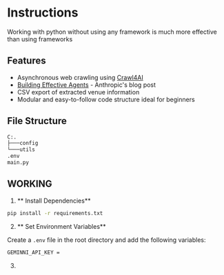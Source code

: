 # Instructions

Working with python without using any framework is much more effective than using frameworks

## Features

- Asynchronous web crawling using [Crawl4AI](https://pypi.org/project/Crawl4AI/)
- [Building Effective Agents](https://www.anthropic.com/research/building-effective-agents) - Anthropic's blog post
- CSV export of extracted venue information
- Modular and easy-to-follow code structure ideal for beginners

## File Structure

```bash
C:.
├───config
└───utils
.env
main.py
```

## WORKING

1. ** Install Dependencies**

```bash
pip install -r requirements.txt
```

2. ** Set Environment Variables**

Create a `.env` file in the root directory and add the following variables:

```bash
GEMINNI_API_KEY =
```

3.
